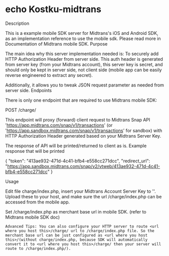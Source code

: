 # echo Kostku-midtrans

Description

This is a example mobile SDK server for Midtrans's iOS and Android SDK, as an implementation reference to use the mobile sdk. Please read more in Documentation of Midtrans mobile SDK.
Purpose

The main idea why this server implementation needed is: To securely add HTTP Authorization Header from server side. This auth header is generated from server key (from your Midtrans account), this server key is secret, and should only be kept in server side, not client side (mobile app can be easily reverse engineered to extract any secret).

Additionally, it allows you to tweak JSON request parameter as needed from server side.
Endpoints

There is only one endpoint that are required to use Midtrans mobile SDK:

POST /charge/

This endpoint will proxy (forward) client request to Midtrans Snap API 'https://app.midtrans.com/snap/v1/transactions' (or 'https://app.sandbox.midtrans.com/snap/v1/transactions' for sandbox) with HTTP Authorization Header generated based on your Midtrans Server Key.

The response of API will be printed/returned to client as is. Example response that will be printed

{
    "token": "413ae932-471d-4c41-bfb4-e558cc271dcc",
    "redirect_url": "https://app.sandbox.midtrans.com/snap/v2/vtweb/413ae932-471d-4c41-bfb4-e558cc271dcc"
}

Usage

Edit file charge/index.php, insert your Midtrans Account Server Key to '<server key>'. Upload these to your host, and make sure the url <url where you host this>/charge/index.php can be accessed from the mobile app.

Set <url where you host this>/charge/index.php as merchant base url in mobile SDK. (refer to Midtrans mobile SDK doc)

    Advanced Tips: You can also configure your HTTP server to route <url where you host this>/charge/ url to /charge/index.php file. So the merchant base url can be just configured as <url where you host this>/(without charge/index.php, because SDK will automatically convert it to <url where you host this>/charge/ then your server will route to /charge/index.php/).


